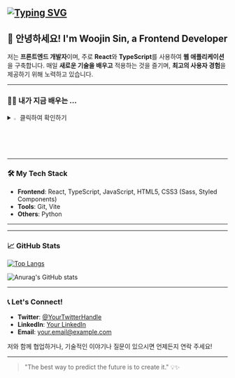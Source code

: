 ## <a href="https://git.io/typing-svg"><img src="https://readme-typing-svg.demolab.com?font=Fira+Code&pause=1000&color=F7A0C5&width=500&lines=%ED%99%98%EC%98%81%ED%95%A9%EB%8B%88%EB%8B%A4!" alt="Typing SVG" /></a>

<!--
**sinwoojin/sinwoojin** is a ✨ _special_ ✨ repository because its `README.md` (this file) appears on your GitHub profile.

Here are some ideas to get you started:

- 🔭 I’m currently working on ...
- 🌱 I’m currently learning ...
- 👯 I’m looking to collaborate on ...
- 🤔 I’m looking for help with ...
- 💬 Ask me about ...
- 📫 How to reach me: ...
- 😄 Pronouns: ...
- ⚡ Fun fact: ...
-->

## 👋 안녕하세요! I'm Woojin Sin, a Frontend Developer

저는 **프론트엔드 개발자**이며, 주로 **React**와 **TypeScript**를 사용하여 **웹 애플리케이션**을 구축합니다. 매일 **새로운 기술을 배우고** 적용하는 것을 즐기며, **최고의 사용자 경험**을 제공하기 위해 노력하고 있습니다.

---

### 🧑‍💻 내가 지금 배우는 ...

<details>
  <summary><img src="https://raw.githubusercontent.com/Tarikul-Islam-Anik/Animated-Fluent-Emojis/master/Emojis/Hand%20gestures/Eyes.png" alt="Eyes" width="2%" /> 클릭하여 확인하기</summary>
  <br>
  <img src="https://img.shields.io/badge/JavaScript-F7DF1E?style=for-the-badge&logo=JavaScript&logoColor=white" />
  <img src="https://img.shields.io/badge/HTML5-E34F26?style=for-the-badge&logo=html5&logoColor=white" />
  <img src="https://img.shields.io/badge/CSS-239120?style=for-the-badge&logo=css3&logoColor=white" />
  <img src="https://img.shields.io/badge/React-20232A?style=for-the-badge&logo=react&logoColor=61DAFB" />
  <img src="https://img.shields.io/badge/TypeScript-007ACC?style=for-the-badge&logo=typescript&logoColor=white" />
  <img src="https://img.shields.io/badge/Python-14354C?style=for-the-badge&logo=python&logoColor=white" />
  <img src="https://img.shields.io/badge/Next.js-000?logo=nextdotjs&logoColor=fff&style=for-the-badge" />
  <br>
  현재 **Next.js**, **GraphQL**, **Docker**와 같은 기술을 배우고 있으며, **웹 성능 최적화**와 **서버 사이드 렌더링**(SSR)에 대해 연구하고 있습니다.
</details>

---

### 🛠️ My Tech Stack

- **Frontend**: React, TypeScript, JavaScript, HTML5, CSS3 (Sass, Styled Components)
- **Tools**: Git, Vite
- **Others**: Python

---
<!--
### 🌟 Featured Projects

#### [🌍 My Portfolio](https://yourportfolio.com)
- **Tech Stack**: React, TypeScript, SCSS
- **Description**: 제 개인 포트폴리오 웹사이트로, 저의 주요 프로젝트와 경력 등을 소개합니다.
- **Link**: [Live Demo](https://yourportfolio.com) | [Source Code](https://github.com/yourusername/portfolio)

#### [📝 Task Manager](https://yourprojectlink.com)
- **Tech Stack**: React, TypeScript, Styled Components
- **Description**: 사용자가 할 일을 추가하고 관리할 수 있는 간단한 작업 관리 앱입니다. Context API를 활용하여 상태 관리를 효율적으로 처리합니다.
- **Link**: [Live Demo](https://yourprojectlink.com) | [Source Code](https://github.com/yourusername/task-manager)

#### [🛒 E-commerce Website](https://yourprojectlink.com)
- **Tech Stack**: React, TypeScript, Sass
- **Description**: 제품 목록, 장바구니 기능, 결제 시스템까지 포함된 e-commerce 웹사이트입니다. 결제는 Stripe API를 사용하여 구현하였습니다.
- **Link**: [Live Demo](https://yourprojectlink.com) | [Source Code](https://github.com/yourusername/ecommerce-site)

-->
---

### 📈 GitHub Stats

[![Top Langs](https://github-readme-stats.vercel.app/api/top-langs/?username=sinwoojin&hide=html)](https://github.com/anuraghazra/github-readme-stats)

![Anurag's GitHub stats](https://github-readme-stats.vercel.app/api?username=sinwoojin&show_icons=true&theme=radical)

---

### 📞 Let's Connect!

- **Twitter**: [@YourTwitterHandle](https://twitter.com/YourTwitterHandle)
- **LinkedIn**: [Your LinkedIn](https://www.linkedin.com/in/yourprofile)
- **Email**: your.email@example.com

저와 함께 협업하거나, 기술적인 이야기나 질문이 있으시면 언제든지 연락 주세요!

---

> "The best way to predict the future is to create it." 💡✨
